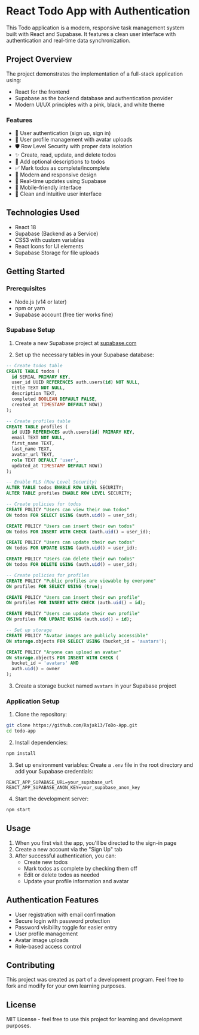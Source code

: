 # React Todo App with Authentication

This Todo application is a modern, responsive task management system built with React and Supabase. It features a clean user interface with authentication and real-time data synchronization.

## Project Overview

The project demonstrates the implementation of a full-stack application using:
- React for the frontend
- Supabase as the backend database and authentication provider
- Modern UI/UX principles with a pink, black, and white theme

### Features

- 🔐 User authentication (sign up, sign in)
- 👤 User profile management with avatar uploads
- 🛡️ Row Level Security with proper data isolation
- ✨ Create, read, update, and delete todos
- 📝 Add optional descriptions to todos
- ✅ Mark todos as complete/incomplete
- 🎨 Modern and responsive design
- 🔄 Real-time updates using Supabase
- 📱 Mobile-friendly interface
- 🌙 Clean and intuitive user interface

## Technologies Used

- React 18
- Supabase (Backend as a Service)
- CSS3 with custom variables
- React Icons for UI elements
- Supabase Storage for file uploads

## Getting Started

### Prerequisites

- Node.js (v14 or later)
- npm or yarn
- Supabase account (free tier works fine)

### Supabase Setup

1. Create a new Supabase project at [supabase.com](https://supabase.com)

2. Set up the necessary tables in your Supabase database:

```sql
-- Create todos table
CREATE TABLE todos (
  id SERIAL PRIMARY KEY,
  user_id UUID REFERENCES auth.users(id) NOT NULL,
  title TEXT NOT NULL,
  description TEXT,
  completed BOOLEAN DEFAULT FALSE,
  created_at TIMESTAMP DEFAULT NOW()
);

-- Create profiles table
CREATE TABLE profiles (
  id UUID REFERENCES auth.users(id) PRIMARY KEY,
  email TEXT NOT NULL,
  first_name TEXT,
  last_name TEXT,
  avatar_url TEXT,
  role TEXT DEFAULT 'user',
  updated_at TIMESTAMP DEFAULT NOW()
);

-- Enable RLS (Row Level Security)
ALTER TABLE todos ENABLE ROW LEVEL SECURITY;
ALTER TABLE profiles ENABLE ROW LEVEL SECURITY;

-- Create policies for todos
CREATE POLICY "Users can view their own todos" 
ON todos FOR SELECT USING (auth.uid() = user_id);

CREATE POLICY "Users can insert their own todos" 
ON todos FOR INSERT WITH CHECK (auth.uid() = user_id);

CREATE POLICY "Users can update their own todos" 
ON todos FOR UPDATE USING (auth.uid() = user_id);

CREATE POLICY "Users can delete their own todos" 
ON todos FOR DELETE USING (auth.uid() = user_id);

-- Create policies for profiles
CREATE POLICY "Public profiles are viewable by everyone"
ON profiles FOR SELECT USING (true);

CREATE POLICY "Users can insert their own profile"
ON profiles FOR INSERT WITH CHECK (auth.uid() = id);

CREATE POLICY "Users can update their own profile"
ON profiles FOR UPDATE USING (auth.uid() = id);

-- Set up storage
CREATE POLICY "Avatar images are publicly accessible"
ON storage.objects FOR SELECT USING (bucket_id = 'avatars');

CREATE POLICY "Anyone can upload an avatar"
ON storage.objects FOR INSERT WITH CHECK (
  bucket_id = 'avatars' AND 
  auth.uid() = owner
);
```

3. Create a storage bucket named `avatars` in your Supabase project

### Application Setup

1. Clone the repository:
```bash
git clone https://github.com/Rajak13/ToDo-App.git
cd todo-app
```

2. Install dependencies:
```bash
npm install
```

3. Set up environment variables:
Create a `.env` file in the root directory and add your Supabase credentials:
```env
REACT_APP_SUPABASE_URL=your_supabase_url
REACT_APP_SUPABASE_ANON_KEY=your_supabase_anon_key
```

4. Start the development server:
```bash
npm start
```

## Usage

1. When you first visit the app, you'll be directed to the sign-in page
2. Create a new account via the "Sign Up" tab
3. After successful authentication, you can:
   - Create new todos
   - Mark todos as complete by checking them off
   - Edit or delete todos as needed
   - Update your profile information and avatar

## Authentication Features

- User registration with email confirmation
- Secure login with password protection
- Password visibility toggle for easier entry
- User profile management
- Avatar image uploads
- Role-based access control

## Contributing

This project was created as part of a development program. Feel free to fork and modify for your own learning purposes.

## License

MIT License - feel free to use this project for learning and development purposes.
